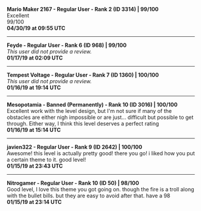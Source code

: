 **Mario Maker 2167 - Regular User - Rank 2 (ID 3314) | 99/100** <br>
Excellent <br>
99/100 <br>
**04/30/19 at 09:55 UTC**

----

**Feyde - Regular User - Rank 6 (ID 968) | 99/100** <br>
*This user did not provide a review.* <br>
**01/17/19 at 02:09 UTC**

----

**Tempest Voltage - Regular User - Rank 7 (ID 1360) | 100/100** <br>
*This user did not provide a review.* <br>
**01/16/19 at 19:14 UTC**

----

**Mesopotamia - Banned (Permanently) - Rank 10 (ID 3016) | 100/100** <br>
Excellent work with the level design, but I'm not sure if many of the obstacles are either nigh impossible or are just... difficult but possible to get through. Either way, I think this level deserves a perfect rating <br>
**01/16/19 at 15:14 UTC**

----

**javien322 - Regular User - Rank 9 (ID 2642) | 100/100** <br>
Awesome! this level is actually pretty good! there you go! i liked how you put a certain theme to it. good level! <br>
**01/15/19 at 23:43 UTC**

----

**Nitrogamer - Regular User - Rank 10 (ID 50) | 98/100** <br>
Good level, I love this theme you got going on. though the fire is a troll along with the bullet bills. but they are easy to avoid after that. have a 98 <br>
**01/15/19 at 23:14 UTC**

